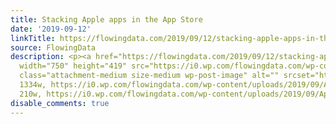 ```yaml
---
title: Stacking Apple apps in the App Store
date: '2019-09-12'
linkTitle: https://flowingdata.com/2019/09/12/stacking-apple-apps-in-the-app-store/
source: FlowingData
description: <p><a href="https://flowingdata.com/2019/09/12/stacking-apple-apps-in-the-app-store/"><img
  width="750" height="419" src="https://i0.wp.com/flowingdata.com/wp-content/uploads/2019/09/Apple-app-store-stacks.png?fit=750%2C419&amp;ssl=1"
  class="attachment-medium size-medium wp-post-image" alt="" srcset="https://i0.wp.com/flowingdata.com/wp-content/uploads/2019/09/Apple-app-store-stacks.png?w=1334&amp;ssl=1
  1334w, https://i0.wp.com/flowingdata.com/wp-content/uploads/2019/09/Apple-app-store-stacks.png?resize=210%2C117&amp;ssl=1
  210w, https://i0.wp.com/flowingdata.com/wp-content/uploads/2019/09/Apple ...
disable_comments: true
---
```

<p><a href="https://flowingdata.com/2019/09/12/stacking-apple-apps-in-the-app-store/"><img width="750" height="419" src="https://i0.wp.com/flowingdata.com/wp-content/uploads/2019/09/Apple-app-store-stacks.png?fit=750%2C419&amp;ssl=1" class="attachment-medium size-medium wp-post-image" alt="" srcset="https://i0.wp.com/flowingdata.com/wp-content/uploads/2019/09/Apple-app-store-stacks.png?w=1334&amp;ssl=1 1334w, https://i0.wp.com/flowingdata.com/wp-content/uploads/2019/09/Apple-app-store-stacks.png?resize=210%2C117&amp;ssl=1 210w, https://i0.wp.com/flowingdata.com/wp-content/uploads/2019/09/Apple ...